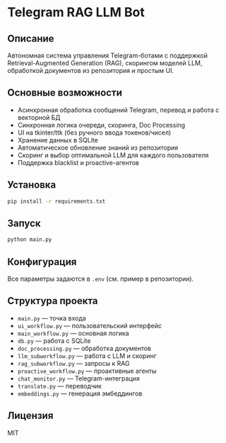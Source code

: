# Telegram RAG LLM Bot

## Описание

Автономная система управления Telegram-ботами с поддержкой Retrieval-Augmented Generation (RAG), скорингом моделей LLM, обработкой документов из репозитория и простым UI.

## Основные возможности

- Асинхронная обработка сообщений Telegram, перевод и работа с векторной БД
- Синхронная логика очереди, скоринга, Doc Processing
- UI на tkinter/ttk (без ручного ввода токенов/чисел)
- Хранение данных в SQLite
- Автоматическое обновление знаний из репозитория
- Скоринг и выбор оптимальной LLM для каждого пользователя
- Поддержка blacklist и proactive-агентов

## Установка

```bash
pip install -r requirements.txt
```

## Запуск

```bash
python main.py
```

## Конфигурация

Все параметры задаются в `.env` (см. пример в репозитории).

## Структура проекта

- `main.py` — точка входа
- `ui_workflow.py` — пользовательский интерфейс
- `main_workflow.py` — основная логика
- `db.py` — работа с SQLite
- `doc_processing.py` — обработка документов
- `llm_subworkflow.py` — работа с LLM и скоринг
- `rag_subworkflow.py` — запросы к RAG
- `proactive_workflow.py` — проактивные агенты
- `chat_monitor.py` — Telegram-интеграция
- `translate.py` — переводчик
- `embeddings.py` — генерация эмбеддингов

## Лицензия

MIT
